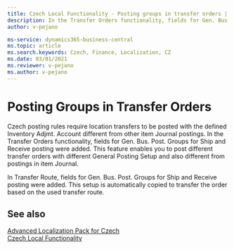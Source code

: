 ```yaml
---
title: Czech Local Functionality - Posting groups in transfer orders | Microsoft Docs
description: In the Transfer Orders functionality, fields for Gen. Bus. Post. Groups for Ship and Receive posting were added.
author: v-pejano

ms-service: dynamics365-business-central
ms.topic: article
ms.search.keywords: Czech, Finance, Localization, CZ
ms.date: 03/01/2021
ms.reviewer: v-pejano
ms.author: v-pejano
---
```


# Posting Groups in Transfer Orders
Czech posting rules require location transfers to be posted with the defined Inventory Adjmt. Account different from other item Journal postings.
In the Transfer Orders functionality, fields for Gen. Bus. Post. Groups for Ship and Receive posting were added. This feature enables you to post different transfer orders with different General Posting Setup and also different from postings in item Journal.

In Transfer Route, fields for Gen. Bus. Post. Groups for Ship and Receive posting were added. This setup is automatically copied to transfer the order based on the used transfer route.

## See also

[Advanced Localization Pack for Czech](ui-extensions-advanced-localization-pack-cz.md)  
[Czech Local Functionality](czech-local-functionality.md)  
